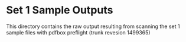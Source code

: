 Set 1 Sample Outputs
====================

This directory contains the raw output resulting from scanning the set 1 sample files with pdfbox preflight (trunk revesion 1499365)

